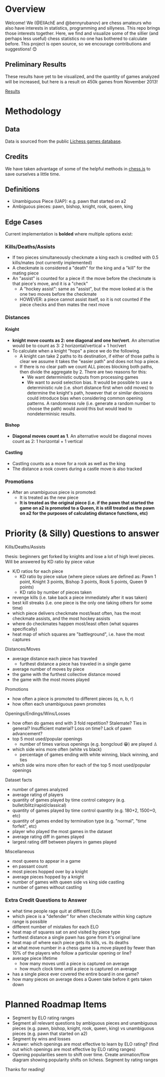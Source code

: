 # Overview

Welcome! We (@EllAchE and @bennyrubanov) are chess amateurs who also have interests in statistics, programming and sillyness. This repo brings those interests together. Here, we find and visualize some of the sillier (and perhaps less useful) chess statistics no one has bothered to calculate before. This project is open source, so we encourage contributions and suggestions! 😊

## Preliminary Results
These results have yet to be visualized, and the quantity of games analyzed will be increased, but here is a result on 450k games from November 2013!

[Results](https://bennyr.notion.site/450k-games-analysis-external-facing-8aeb101453c64cfeaef1130ae10e68e3?pvs=4)

# Methodology

## Data

Data is sourced from the public [Lichess games database](https://database.lichess.org/).

## Credits

We have taken advantage of some of the helpful methods in [chess.js](https://github.com/jhlywa/chess.js/blob/master/README.md) to save ourselves a little time.

## Definitions
- Unambiguous Piece (UAP): e.g. pawn that started on a2
- Ambiguous pieces: pawn, bishop, knight, rook, queen, king

## Edge Cases

Current implementation is **bolded** where multiple options exist:

### Kills/Deaths/Assists
- If two pieces simultaneously checkmate a king each is credited with 0.5 kills/mates (not currently implemented)
- A checkmate is considered a "death" for the king and a "kill" for the mating piece
- An "assist" is counted for a piece if: the move before the checkmate is that piece's move, and it is a "check"
  - A "hockey assist": same as "assist", but the move looked at is the one two moves before the checkmate
  - HOWEVER: a piece cannot assist itself, so it is not counted if the piece checks and then mates the next move

### Distances

#### Knight
- **knight move counts as 2: one diagonal and one hor/vert**. An alternative would be to count as 3: 2 horizontal/vertical + 1 hor/vert
- To calculate when a knight "hops" a piece we do the following. 
  - A knight can take 2 paths to its destination, if either of those paths is clear we assume it takes the "easier path" and does not hop a piece.
  - If there is no clear path we count ALL pieces blocking both paths, then divide the aggregate by 2. There are two reasons for this:
    - We want deterministic outputs from processing games
    - We want to avoid selection bias.
    It would be possible to use a deterministic rule (i.e. short distance first when odd moves) to determine the knight's path, however that or similar decisions could introduce bias when considering common opening patterns. A randomness rule (i.e. generate a random number to choose the path) would avoid this but would lead to nondeterminisic results.

#### Bishop
- **Diagonal moves count as 1**. An alternative would be diagonal moves count as 2: 1 horizontal + 1 vertical

#### Castling
- Castling counts as a move for a rook as well as the king
- The distance a rook covers during a castle move is also tracked

### Promotions
- After an unambiguous piece is promoted:
  - It is treated as the new piece
  - **It is treated as the original piece (i.e. if the pawn that started the game on a2 is promoted to a Queen, it is still treated as the pawn on a2 for the purposes of calculating distance functions, etc)**

# Priority (& Silly) Questions to answer

Kills/Deaths/Assists 

thesis: beginners get forked by knights and lose a lot of high level pieces. Will be answered by KD ratio by piece value

- K/D ratios for each piece
  - KD ratio by piece value (where piece values are defined as: Pawn 1 point, Knight 3 points, Bishop 3 points, Rook 5 points, Queen 9 points)
  - KD ratio by number of pieces taken
- revenge kills (i.e. take back a piece immediately after it was taken)
- best kill streaks (i.e. one piece is the only one taking others for some time)
- which piece delivers checkmate most/least often, has the most checkmate assists, and the most hockey assists
- where do checkmates happen most/least often (what squares specifically)
- heat map of which squares are "battleground", i.e. have the most captures

Distances/Moves
- average distance each piece has traveled
  - furthest distance a piece has traveled in a single game
- average number of moves by piece
- the game with the furthest collective distance moved
- the game with the most moves played

Promotions
- how often a piece is promoted to different pieces (q, n, b, r)
- how often each unambiguous pawn promotes

Openings/Endings/Wins/Losses
- how often do games end with 3 fold repetition? Stalemate? Ties in general? Insufficient material? Loss on time? Lack of pawn advancement?
- top 5 most used/popular openings
  - number of times various openings (e.g. bongcloud 😁) are played ♙
- which side wins more often (white vs black)
  - percentage of games ending with white winning, black winning, and ties
- which side wins more often for each of the top 5 most used/popular openings

Dataset facts
- number of games analyzed
- average rating of players
- quantity of games played by time control category (e.g. bullet/blitz/rapid/classical)
- quantity of games played by time control quantity (e.g. 180+2, 1500+0, etc)
- quantity of games ended by termination type (e.g. "normal", "time forfeit", etc)
- player who played the most games in the dataset
- average rating diff in games played
- largest rating diff between players in games played

Miscellaneous
- most queens to appear in a game
- en passant count
- most pieces hopped over by a knight
- average pieces hopped by a knight
- number of games with queen side vs king side castling
- number of games without castling

### Extra Credit Questions to Answer

- what time people rage quit at different ELOs
- which piece is a "defender" for when checkmate within king capture range is possible
- different number of mistakes for each ELO
- heat map of squares sat on and visited by piece type
- furthest distance a single pawn has gone from it's original lane
- heat map of where each piece gets its kills, vs. its deaths
- at what move number in a chess game is a move played by fewer than 10% of the players who follow a particular opening or line?
- average piece lifetime
  - how many moves until a piece is captured on average
  - how much clock time until a piece is captured on average
- has a single piece ever covered the entire board in one game?
- how many pieces on average does a Queen take before it gets taken down

# Planned Roadmap Items
- Segment by ELO rating ranges
- Segment all relevant questions by ambiguous pieces and unambiguous pieces (e.g. pawn, bishop, knight, rook, queen, king) vs unambiguous pieces (e.g. pawn that started on a2)
- Segment by wins and losses
- Answer: which openings are most effective to learn by ELO rating? (find out which openings are most effective by ELO rating ranges)
- Opening popularities seem to shift over time. Create animation/flow diagram showing popularity shifts on lichess. Segment by rating ranges

Thanks for reading!
